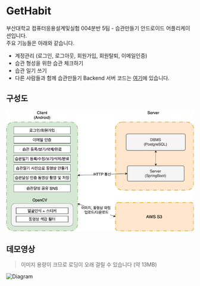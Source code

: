 # GetHabit  
부산대학교 컴퓨터응용설계및실험 004분반 5팀 - 습관만들기 안드로이드 어플리케이션입니다.  
주요 기능들은 아래와 같습니다.
- 계정관리 (로그인, 로그아웃, 회원가입, 회원탈퇴, 이메일인증) 
- 습관 형성을 위한 습관 체크하기
- 습관 일기 쓰기
- 다른 사람들과 함께 습관만들기
Backend 서버 코드는 [여기](https://github.com/pnu-004-team5/CreatingHabits)에 있습니다.

## 구성도
![Diagram](./misc/gethabit_diagram.png)

## 데모영상
> 이미지 용량이 크므로 로딩이 오래 걸릴 수 있습니다 (약 13MB)

![Diagram](./misc/gethabit_demo.gif)



